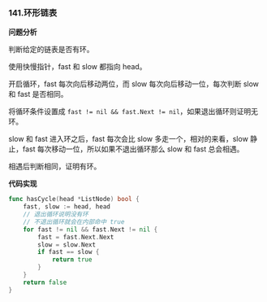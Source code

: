 ### 141.环形链表                                                                                                                                                                                                                                                                                                                                                                                                                                                                                                                                                                                                                                                                                                                                                                                                                                                                                                            

**问题分析**

判断给定的链表是否有环。

使用快慢指针，fast 和 slow 都指向 head。

开启循环，fast 每次向后移动两位，而 slow 每次向后移动一位，每次判断 slow 和 fast 是否相同。

将循环条件设置成 `fast != nil && fast.Next != nil`，如果退出循环则证明无环。

slow 和 fast 进入环之后，fast 每次会比 slow 多走一个，相对的来看，slow 静止，fast 每次移动一位，所以如果不退出循环那么 slow 和  fast 总会相遇。

相遇后判断相同，证明有环。

**代码实现**

```go
func hasCycle(head *ListNode) bool {
	fast, slow := head, head
	// 退出循环说明没有环
	// 不退出循环就会在内部命中 true
	for fast != nil && fast.Next != nil {
		fast = fast.Next.Next
		slow = slow.Next
		if fast == slow {
			return true
		}
	}
	return false
}
```



